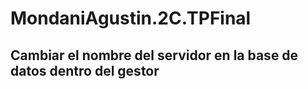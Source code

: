 # MondaniAgustin.2C.TPFinal

## Cambiar el nombre del servidor en la base de datos dentro del gestor
